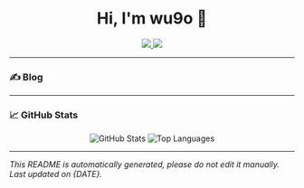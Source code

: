 <h1 align="center">
Hi, I'm wu9o 👋
</h1>

<p align="center">
  <a href="https://github.com/wu9o?tab=followers">
    <img src="https://img.shields.io/github/followers/wu9o?label=Followers&style=social" />
  </a>
  <a href="https://github.com/wu9o?tab=stars">
    <img src="https://img.shields.io/github/stars/wu9o?label=Stars&style=social" />
  </a>
</p>

---

### ✍️ Blog

<!-- BLOG-POST-LIST:START -->
<!-- BLOG-POST-LIST:END -->

---

### 📈 GitHub Stats

<p align="center">
  <img src="https://github-readme-stats.vercel.app/api?username=wu9o&show_icons=true&theme=radical" alt="GitHub Stats" />
  <img src="https://github-readme-stats.vercel.app/api/top-langs/?username=wu9o&layout=compact&theme=radical" alt="Top Languages" />
</p>

---

*This README is automatically generated, please do not edit it manually.*
*Last updated on {DATE}.*
